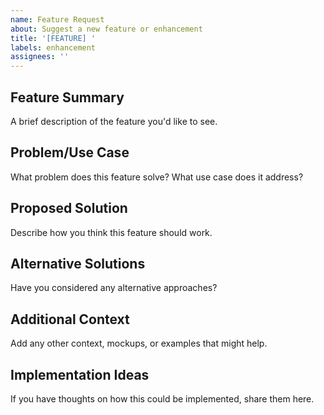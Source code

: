 ```yaml
---
name: Feature Request
about: Suggest a new feature or enhancement
title: '[FEATURE] '
labels: enhancement
assignees: ''
---
```


## Feature Summary
A brief description of the feature you'd like to see.

## Problem/Use Case
What problem does this feature solve? What use case does it address?

## Proposed Solution
Describe how you think this feature should work.

## Alternative Solutions
Have you considered any alternative approaches?

## Additional Context
Add any other context, mockups, or examples that might help.

## Implementation Ideas
If you have thoughts on how this could be implemented, share them here.
